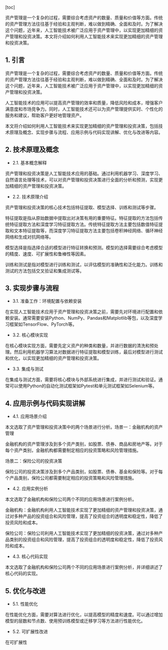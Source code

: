 
[toc]                    
                
                
资产管理是一个复杂的过程，需要综合考虑资产的数量、质量和价值等方面。传统的资产管理方法往往基于经验和主观判断，难以做到精确、全面和及时。为了解决这个问题，近年来，人工智能技术被广泛应用于资产管理中，以实现更加精细的资产管理和投资决策。本文将介绍如何利用人工智能技术来实现更加精细的资产管理和投资决策。

## 1. 引言

资产管理是一个复杂的过程，需要综合考虑资产的数量、质量和价值等方面。传统的资产管理方法往往基于经验和主观判断，难以做到精确、全面和及时。为了解决这个问题，近年来，人工智能技术被广泛应用于资产管理中，以实现更加精细的资产管理和投资决策。

人工智能技术的应用可以提高资产管理的效率和质量，降低风险和成本，增强客户满意度和市场竞争力。同时，人工智能技术还可以为资产管理提供实时、个性化的服务和建议，帮助客户更好地管理资产。

本文将介绍如何利用人工智能技术来实现更加精细的资产管理和投资决策，包括技术原理及概念、实现步骤与流程、应用示例与代码实现讲解、优化与改进等内容。

## 2. 技术原理及概念

- 2.1. 基本概念解释

资产管理和投资决策是人工智能技术应用的基础。通过利用机器学习、深度学习、自然语言处理等技术，可以对资产管理和投资决策进行全面的分析和预测，实现更加精细的资产管理和投资决策。

- 2.2. 技术原理介绍

资产管理和投资决策的核心技术包括特征提取、模型选择、训练和测试等步骤。

特征提取是指从原始数据中提取出对决策有用的重要特征。特征提取的方法包括传统特征提取方法和深度学习特征提取方法。传统特征提取方法主要包括数值特征提取和文本特征提取等，而深度学习特征提取方法主要包括卷积神经网络、循环神经网络和生成对抗网络等。

模型选择是指选择合适的模型进行特征转换和预测。模型的选择需要综合考虑模型的精度、速度、可扩展性和鲁棒性等因素。

训练和测试是指对模型进行训练和测试，以评估模型的准确性和泛化能力。训练和测试的方法包括交叉验证和集成测试等。

## 3. 实现步骤与流程

- 3.1. 准备工作：环境配置与依赖安装

在实现人工智能技术应用于资产管理和投资决策之前，需要先对环境进行配置和依赖安装。通常需要安装Python、NumPy、Pandas和Matplotlib等包，以及深度学习框架如TensorFlow、PyTorch等。

- 3.2. 核心模块实现

在核心模块实现方面，需要先定义资产的种类和数量，并进行数据的清洗和预处理。然后利用机器学习算法对数据进行特征提取和模型训练，最后对模型进行测试和优化，以实现更加精细的资产管理和投资决策。

- 3.3. 集成与测试

在集成与测试方面，需要将核心模块与外部系统进行集成，并进行测试和验证。通常可以使用Python的自动化测试框架如Pytest和单元测试框架如Selenium等。

## 4. 应用示例与代码实现讲解

- 4.1. 应用场景介绍

本文选取了资产管理和投资决策中的两个场景进行分析。场景一：金融机构的资产管理

金融机构的资产管理涉及到多个资产类别，如股票、债券、商品和房地产等。对于每个资产类别，金融机构都需要制定相应的投资策略和风险管理措施。

场景二：保险公司的投资决策

保险公司的投资决策涉及到多个产品类别，如股票、债券、基金和保险等。对于每个产品类别，保险公司都需要制定相应的投资策略和风险管理措施。

- 4.2. 应用实例分析

本文选取了金融机构和保险公司两个不同的应用场景进行案例分析。

金融机构：金融机构利用人工智能技术实现了更加精细的资产管理和投资决策，通过对多种产品的投资组合和风险管理，提高了投资组合的透明度和稳定性，降低了投资风险和成本。

保险公司：保险公司利用人工智能技术实现了更加精细的投资决策，通过对多种产品类别的投资组合和风险管理，提高了投资组合的透明度和稳定性，降低了投资风险和成本。

- 4.3. 核心代码实现

本文选取了金融机构和保险公司两个不同的应用场景进行案例分析，并详细讲述了核心代码的实现。

## 5. 优化与改进

- 5.1. 性能优化

在性能优化方面，需要对算法进行优化，以提高模型的精度和速度。可以通过增加模型的层数和节点数、使用预训练模型或迁移学习等方法进行性能优化。

- 5.2. 可扩展性改进

在可扩展性

